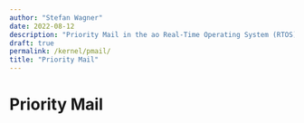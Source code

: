 ```yaml
---
author: "Stefan Wagner"
date: 2022-08-12
description: "Priority Mail in the ao Real-Time Operating System (RTOS)."
draft: true
permalink: /kernel/pmail/
title: "Priority Mail"
---
```


# Priority Mail
